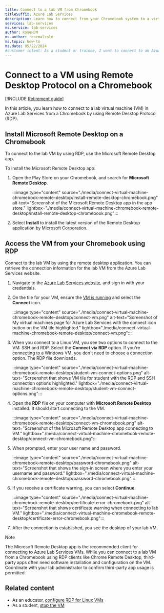 ```yaml
---
title: Connect to a lab VM from Chromebook
titleSuffix: Azure Lab Services
description: Learn how to connect from your Chromebook system to a virtual machine in Azure Lab Services by using RDP.
services: lab-services
ms.service: lab-services
author: RoseHJM
ms.author: rosemalcolm
ms.topic: how-to
ms.date: 05/22/2024
#customer intent: As a student or trainee, I want to connect to an Azure Lab Services VM from my Chromebook over RDP in order to use the lab resources.
---
```


# Connect to a VM using Remote Desktop Protocol on a Chromebook

[!INCLUDE [Retirement guide](./includes/retirement-banner.md)]

In this article, you learn how to connect to a lab virtual machine (VM) in Azure Lab Services from a Chromebook by using Remote Desktop Protocol (RDP).

## Install Microsoft Remote Desktop on a Chromebook

To connect to the lab VM by using RDP, use the Microsoft Remote Desktop app.

To install the Microsoft Remote Desktop app:

1. Open the Play Store on your Chromebook, and search for **Microsoft Remote Desktop**.

    :::image type="content" source="./media/connect-virtual-machine-chromebook-remote-desktop/install-remote-desktop-chromebook.png" alt-text="Screenshot of the Microsoft Remote Desktop app in the app store." lightbox="./media/connect-virtual-machine-chromebook-remote-desktop/install-remote-desktop-chromebook.png":::

1. Select **Install** to install the latest version of the Remote Desktop application by Microsoft Corporation.

## Access the VM from your Chromebook using RDP

Connect to the lab VM by using the remote desktop application. You can retrieve the connection information for the lab VM from the Azure Lab Services website.

1. Navigate to the [Azure Lab Services website](https://labs.azure.com), and sign in with your credentials.

1. On the tile for your VM, ensure the [VM is running](how-to-use-lab.md#start-or-stop-the-vm) and select the **Connect** icon.

    :::image type="content" source="./media/connect-virtual-machine-chromebook-remote-desktop/connect-vm.png" alt-text="Screenshot of My virtual machines page for Azure Lab Services with the connect icon button on the VM tile highlighted." lightbox="./media/connect-virtual-machine-chromebook-remote-desktop/connect-vm.png":::

1. When you connect to a Linux VM, you see two options to connect to the VM: SSH and RDP. Select the **Connect via RDP** option. If you're connecting to a Windows VM, you don't need to choose a connection option. The RDP file downloads.

    :::image type="content" source="./media/connect-virtual-machine-chromebook-remote-desktop/student-vm-connect-options.png" alt-text="Screenshot that shows VM tile for student with the RDP and SSH connection options highlighted." lightbox="./media/connect-virtual-machine-chromebook-remote-desktop/student-vm-connect-options.png":::

1. Open the **RDP** file on your computer with **Microsoft Remote Desktop** installed. It should start connecting to the VM.

    :::image type="content" source="./media/connect-virtual-machine-chromebook-remote-desktop/connect-vm-chromebook.png" alt-text="Screenshot of the Microsoft Remote Desktop app connecting to VM." lightbox="./media/connect-virtual-machine-chromebook-remote-desktop/connect-vm-chromebook.png":::

1. When prompted, enter your user name and password.

    :::image type="content" source="./media/connect-virtual-machine-chromebook-remote-desktop/password-chromebook.png" alt-text="Screenshot that shows the sign-in screen where you enter your username and password." lightbox="./media/connect-virtual-machine-chromebook-remote-desktop/password-chromebook.png":::

1. If you receive a certificate warning, you can select **Continue**.

    :::image type="content" source="./media/connect-virtual-machine-chromebook-remote-desktop/certificate-error-chromebook.png" alt-text="Screenshot that shows certificate warning when connecting to lab VM." lightbox="./media/connect-virtual-machine-chromebook-remote-desktop/certificate-error-chromebook.png":::

1. After the connection is established, you see the desktop of your lab VM.
 
> [!NOTE]
> The Microsoft Remote Desktop app is the recommended client for connecting to Azure Lab Services VMs. While you can connect to a lab VM from a Chromebook using RDP clients like Chrome Remote Desktop, third-party apps often need software installation and configuration on the VM. Coordinate with your lab administrator to confirm third-party app usage is permitted. 

## Related content

- As an educator, [configure RDP for Linux VMs](how-to-enable-remote-desktop-linux.md)
- As a student, [stop the VM](how-to-use-lab.md#start-or-stop-the-vm)
